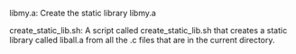 libmy.a:
Create the static library libmy.a

create_static_lib.sh:
A script called create_static_lib.sh that creates a static library called
liball.a from all the .c files that are in the current directory.
